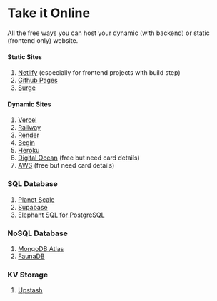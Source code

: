 # Take it Online
All the free ways you can host your dynamic (with backend) or static (frontend only) website.

#### Static Sites

1. [Netlify](https://www.netlify.com/) (especially for frontend projects with build step)
2. [Github Pages](https://pages.github.com)
3. [Surge](http://surge.sh/)

#### Dynamic Sites

1. [Vercel](https://zeit.co/)
2. [Railway](https://railway.app/)
3. [Render](https://render.com/)
4. [Begin](https://begin.com/)
5. [Heroku](http://heroku.com/)
6. [Digital Ocean](https://www.digitalocean.com/) (free but need card details)
7. [AWS](https://aws.amazon.com/) (free but need card details)

### SQL Database

1. [Planet Scale](https://planetscale.com/)
2. [Supabase](https://supabase.io/)
3. [Elephant SQL for PostgreSQL](https://www.elephantsql.com/)

### NoSQL Database

1. [MongoDB Atlas](https://www.mongodb.com/cloud/atlas)
2. [FaunaDB](https://fauna.com/)

### KV Storage

1. [Upstash](https://upstash.com/)
